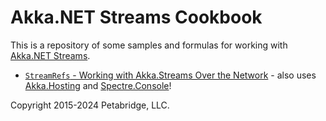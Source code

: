 # Akka.NET Streams Cookbook

This is a repository of some samples and formulas for working with [Akka.NET Streams](https://petabridge.com/blog/introduction-akkadotnet-streams/).

* [`StreamRefs` - Working with Akka.Streams Over the Network](src/StreamRefs/README.md) - also uses [Akka.Hosting](https://github.com/akkadotnet/Akka.Hosting) and [Spectre.Console](https://spectreconsole.net/)!

Copyright 2015-2024 Petabridge, LLC.

